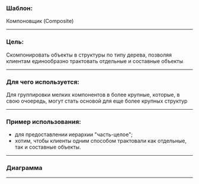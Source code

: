 ### Шаблон:

Компоновщик (Composite)

----------------------------------------------------------------------------------------------------------------------
### Цель:

Скомпонировать объекты в структуры по типу дерева, позволяя клиентам единообразно трактовать
отдельные и составные объекты

----------------------------------------------------------------------------------------------------------------------
### Для чего используется:

Для группировки мелких компонентов в более крупные, которые, в свою очоередь, могут стать основой для
еще более крупных структур

----------------------------------------------------------------------------------------------------------------------
### Пример использования:

- для предоставлении иерархии "часть-целое";
- хотим, чтобы клиенты одним способом трактовали как отдельные, так и составные объекты.

----------------------------------------------------------------------------------------------------------------------
### Диаграмма



----------------------------------------------------------------------------------------------------------------------